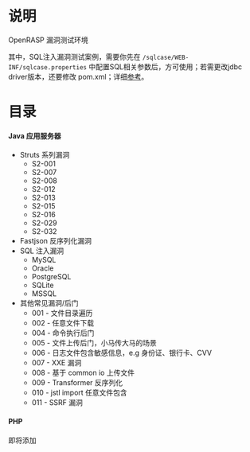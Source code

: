 # 说明

OpenRASP 漏洞测试环境

其中，SQL注入漏洞测试案例，需要你先在 `/sqlcase/WEB-INF/sqlcase.properties` 中配置SQL相关参数后，方可使用；若需更改jdbc driver版本，还要修改 pom.xml；详细[参考](https://github.com/baidu-security/openrasp-testcases/tree/master/java/sqlcase)。

# 目录

#### Java 应用服务器

* Struts 系列漏洞
   * S2-001
   * S2-007
   * S2-008
   * S2-012
   * S2-013
   * S2-015
   * S2-016
   * S2-029
   * S2-032
* Fastjson 反序列化漏洞
* SQL 注入漏洞
   * MySQL
   * Oracle
   * PostgreSQL
   * SQLite
   * MSSQL
* 其他常见漏洞/后门
   * 001 - 文件目录遍历
   * 002 - 任意文件下载
   * 004 - 命令执行后门
   * 005 - 文件上传后门，小马传大马的场景
   * 006 - 日志文件包含敏感信息，e.g 身份证、银行卡、CVV
   * 007 - XXE 漏洞
   * 008 - 基于 common io 上传文件
   * 009 - Transformer 反序列化
   * 010 - jstl import 任意文件包含
   * 011 - SSRF 漏洞

#### PHP 

即将添加



